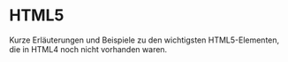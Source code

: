 # HTML5

Kurze Erläuterungen und Beispiele zu den wichtigsten HTML5-Elementen, die in HTML4 noch nicht vorhanden waren.
